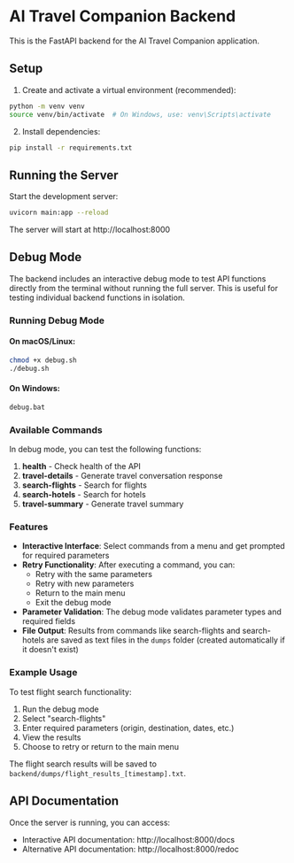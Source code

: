 # AI Travel Companion Backend

This is the FastAPI backend for the AI Travel Companion application.

## Setup

1. Create and activate a virtual environment (recommended):

```bash
python -m venv venv
source venv/bin/activate  # On Windows, use: venv\Scripts\activate
```

2. Install dependencies:

```bash
pip install -r requirements.txt
```

## Running the Server

Start the development server:

```bash
uvicorn main:app --reload
```

The server will start at http://localhost:8000

## Debug Mode

The backend includes an interactive debug mode to test API functions directly from the terminal without running the full server. This is useful for testing individual backend functions in isolation.

### Running Debug Mode

#### On macOS/Linux:

```bash
chmod +x debug.sh
./debug.sh
```

#### On Windows:

```bash
debug.bat
```

### Available Commands

In debug mode, you can test the following functions:

1. **health** - Check health of the API
2. **travel-details** - Generate travel conversation response
3. **search-flights** - Search for flights
4. **search-hotels** - Search for hotels
5. **travel-summary** - Generate travel summary

### Features

- **Interactive Interface**: Select commands from a menu and get prompted for required parameters
- **Retry Functionality**: After executing a command, you can:
  - Retry with the same parameters
  - Retry with new parameters
  - Return to the main menu
  - Exit the debug mode
- **Parameter Validation**: The debug mode validates parameter types and required fields
- **File Output**: Results from commands like search-flights and search-hotels are saved as text files in the `dumps` folder (created automatically if it doesn't exist)

### Example Usage

To test flight search functionality:

1. Run the debug mode
2. Select "search-flights"
3. Enter required parameters (origin, destination, dates, etc.)
4. View the results
5. Choose to retry or return to the main menu

The flight search results will be saved to `backend/dumps/flight_results_[timestamp].txt`.

## API Documentation

Once the server is running, you can access:

- Interactive API documentation: http://localhost:8000/docs
- Alternative API documentation: http://localhost:8000/redoc

